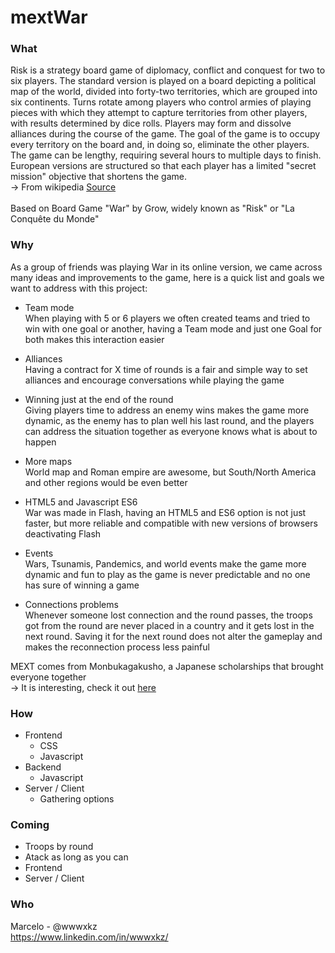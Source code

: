 # mextWar

### What

Risk is a strategy board game of diplomacy, conflict and conquest for two to six players. The standard version is played on a board depicting a political map of the world, divided into forty-two territories, which are grouped into six continents. Turns rotate among players who control armies of playing pieces with which they attempt to capture territories from other players, with results determined by dice rolls. Players may form and dissolve alliances during the course of the game. The goal of the game is to occupy every territory on the board and, in doing so, eliminate the other players. The game can be lengthy, requiring several hours to multiple days to finish. European versions are structured so that each player has a limited "secret mission" objective that shortens the game.
<br>
-> From wikipedia <a href="https://en.wikipedia.org/wiki/Risk_(game)">Source</a>
<br><br>
Based on Board Game "War" by Grow, widely known as "Risk" or "La Conquête du Monde"

### Why

As a group of friends was playing War in its online version, we came across many ideas and improvements to the game, here is a quick list and goals we want to address with this project:

- Team mode <br>
  When playing with 5 or 6 players we often created teams and tried to win with one goal or another, having a Team mode and just one Goal for both makes this interaction easier
  
- Alliances <br>
  Having a contract for X time of rounds is a fair and simple way to set alliances and encourage conversations   while playing the game
  
- Winning just at the end of the round <br>
  Giving players time to address an enemy wins makes the game more dynamic, as the enemy has to plan well his     last round, and the players can address the situation together as everyone knows what is about to happen
  
- More maps <br>
  World map and Roman empire are awesome, but South/North America and other regions would be even better
  
- HTML5 and Javascript ES6 <br>
  War was made in Flash, having an HTML5 and ES6 option is not just faster, but more reliable and compatible with new versions of browsers deactivating Flash
  
- Events <br>
  Wars, Tsunamis, Pandemics, and world events make the game more dynamic and fun to play as the game is never   predictable and no one has sure of winning a game

- Connections problems <br>
  Whenever someone lost connection and the round passes, the troops got from the round are never placed in a country and it gets lost in the next round. Saving it for the next round does not alter the gameplay and makes the reconnection process less painful

MEXT comes from Monbukagakusho, a Japanese scholarships that brought everyone together
<br>
-> It is interesting, check it out <a href="https://en.wikipedia.org/wiki/Monbukagakusho_Scholarship">here</a>

### How

- Frontend
  - CSS
  - Javascript
- Backend 
  - Javascript
- Server / Client
  - Gathering options

### Coming

- Troops by round
- Atack as long as you can
- Frontend
- Server / Client

### Who

Marcelo - @wwwxkz <br>
https://www.linkedin.com/in/wwwxkz/
